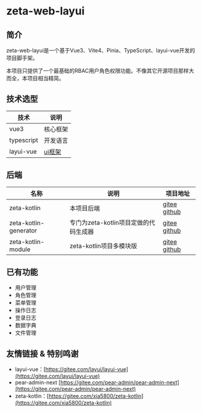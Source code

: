# zeta-web-layui

## 简介

zeta-web-layui是一个基于Vue3、Vite4、Pinia、TypeScript、layui-vue开发的项目脚手架。

本项目只提供了一个最基础的RBAC用户角色权限功能。不像其它开源项目那样大而全，本项目相当精简。

## 技术选型

| 技术                       | 说明                                                         |
| -------------------------- | ------------------------------------------------------------ |
| vue3                       | 核心框架                                                     |
| typescript                 | 开发语言                                                     |
| layui-vue                  | [ui框架](https://gitee.com/layui/layui-vue)                  |

## 后端

| 名称                  | 说明                                  | 项目地址                                                     |
| --------------------- | ------------------------------------- | ------------------------------------------------------------ |
| zeta-kotlin | 本项目后端 | [gitee](https://gitee.com/xia5800/zeta-kotlin)  [github](https://github.com/xia5800/zeta-kotlin) |
| zeta-kotlin-generator | 专门为zeta-kotlin项目定做的代码生成器 | [gitee](https://gitee.com/xia5800/zeta-kotlin-generator)  [github](https://github.com/xia5800/zeta-kotlin-generator) |
| zeta-kotlin-module    | zeta-kotlin项目多模块版              | [gitee](https://gitee.com/xia5800/zeta-kotlin-module) [github](https://github.com/xia5800/springboot-kotlin-module)|

## 已有功能

- 用户管理
- 角色管理
- 菜单管理
- 操作日志
- 登录日志
- 数据字典
- 文件管理

## 友情链接 & 特别鸣谢

- layui-vue：[https://gitee.com/layui/layui-vue](https://gitee.com/layui/layui-vue)
- pear-admin-next [https://gitee.com/pear-admin/pear-admin-next](https://gitee.com/pear-admin/pear-admin-next)
- zeta-kotlin：[https://gitee.com/xia5800/zeta-kotlin](https://gitee.com/xia5800/zeta-kotlin)
